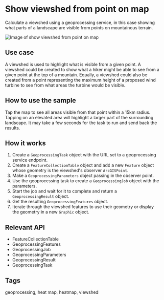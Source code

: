 # Show viewshed from point on map

Calculate a viewshed using a geoprocessing service, in this case showing what parts of a landscape are visible from points on mountainous terrain.

![Image of show viewshed from point on map](show_viewshed_from_point_on_map.jpg)

## Use case

A viewshed is used to highlight what is visible from a given point. A viewshed could be created to show what a hiker might be able to see from a given point at the top of a mountain. Equally, a viewshed could also be created from a point representing the maximum height of a proposed wind turbine to see from what areas the turbine would be visible.

## How to use the sample

Tap the map to see all areas visible from that point within a 15km radius. Tapping on an elevated area will highlight a larger part of the surrounding landscape. It may take a few seconds for the task to run and send back the results.

## How it works

1. Create a `GeoprocessingTask` object with the URL set to a geoprocessing service endpoint.
2. Create a `FeatureCollectionTable` object and add a new `Feature` object whose geometry is the viewshed's observer `ArcGISPoint`.
3. Make a `GeoprocessingParameters` object passing in the observer point.
4. Use the geoprocessing task to create a `GeoprocessingJob` object with the parameters.
5. Start the job and wait for it to complete and return a `GeoprocessingResult` object.
6. Get the resulting `GeoprocessingFeatures` object.
7. Iterate through the viewshed features to use their geometry or display the geometry in a new `Graphic` object.

## Relevant API

* FeatureCollectionTable
* GeoprocessingFeatures
* GeoprocessingJob
* GeoprocessingParameters
* GeoprocessingResult
* GeoprocessingTask

## Tags

geoprocessing, heat map, heatmap, viewshed
